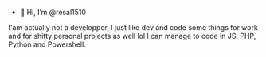 - 👋 Hi, I’m @resal1510

I'am actually not a developper, I just like dev and code some things for work and for shitty personal projects as well lol
I can manage to code in JS, PHP, Python and Powershell.

